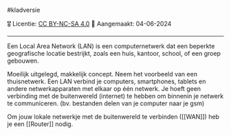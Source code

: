 #kladversie

🎖️ Licentie: [CC BY-NC-SA 4.0](https://creativecommons.org/licenses/by-nc-sa/4.0/)
📅 Aangemaakt: 04-06-2024

---
Een Local Area Network (LAN) is een computernetwerk dat een beperkte geografische locatie bestrijkt, zoals een huis, kantoor, school, of een groep gebouwen.

Moeilijk uitgelegd, makkelijk concept. Neem het voorbeeld van een thuisnetwerk. Een LAN verbind je computers, smartphones, tablets en andere netwerkapparaten met elkaar op één netwerk. Je hoeft geen verbinding met de buitenwereld (internet) te hebben om binnenin je netwerk te communiceren. (bv. bestanden delen van je computer naar je gsm)

Om jouw lokale netwerkje met de buitenwereld te verbinden ([[WAN]]) heb je een [[Router]] nodig.



